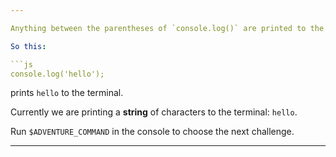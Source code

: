 ```yaml
---

Anything between the parentheses of `console.log()` are printed to the terminal.

So this: 

```js
console.log('hello');
```

prints `hello` to the terminal.

Currently we are printing a **string** of characters to the terminal: `hello`.

Run `$ADVENTURE_COMMAND` in the console to choose the next challenge.

---
```

